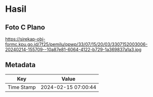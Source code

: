 # Hasil

## Foto C Plano

https://sirekap-obj-formc.kpu.go.id/7f25/pemilu/ppwp/33/07/15/20/03/3307152003006-20240214-155709--10a87e81-6064-4122-b729-1a369837a1a3.jpg


## Metadata

| Key        | Value               |
| ---------- | ------------------- |
| Time Stamp | 2024-02-15 07:00:44 |



